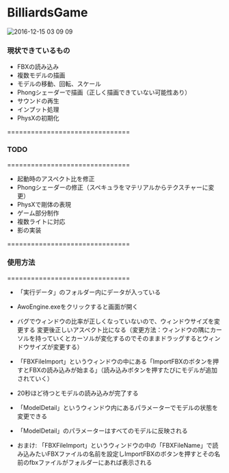# BilliardsGame

![2016-12-15 03 09 09](https://cloud.githubusercontent.com/assets/9264352/21194755/677a9262-c274-11e6-80de-4f556d837f92.png)

### 現状できているもの ###
* FBXの読み込み
* 複数モデルの描画
* モデルの移動、回転、スケール
* Phongシェーダーで描画（正しく描画できていない可能性あり）
* サウンドの再生
* インプット処理
* PhysXの初期化

===============================
### TODO ###
===============================
* 起動時のアスペクト比を修正
* Phongシェーダーの修正（スペキュラをマテリアルからテクスチャーに変更）
* PhysXで剛体の表現
* ゲーム部分制作
* 複数ライトに対応
* 影の実装

===============================
### 使用方法 ###
===============================
* 「実行データ」のフォルダー内にデータが入っている

* AwoEngine.exeをクリックすると画面が開く

* バグでウィンドウの比率が正しくなっていないので、ウィンドウサイズを変更する
変更後正しいアスペクト比になる（変更方法：ウィンドウの隅にカーソルを持っていくとカーソルが変化するのでそのままドラッグするとウィンドウサイズが変更する）

* 「FBXFileImport」というウィンドウの中にある「ImportFBXのボタンを押すとFBXの読み込みが始まる」（読み込みボタンを押すたびにモデルが追加されていく）

* 20秒ほど待つとモデルの読み込みが完了する

* 「ModelDetail」というウィンドウ内にあるパラメーターでモデルの状態を変更できる
* 「ModelDetail」のパラメーターはすべてのモデルに反映される

* おまけ:
「FBXFileImport」というウィンドウの中の「FBXFileName」で読み込みたいFBXファイルの名前を設定しImportFBXのボタンを押すとその名前のfbxファイルがフォルダーにあれば表示される

